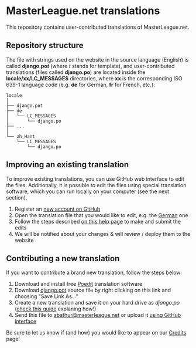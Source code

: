 # MasterLeague.net translations

This repository contains user-contributed translations of MasterLeague.net.

## Repository structure

The file with strings used on the website in the source language (English) is called __django.po*t*__ (where *t* stands for template), and user-contributed translations (files called __django.po__) are located inside the **locale/xx/LC_MESSAGES** directories, where **xx** is the corresponding ISO 639-1 language code (e.g. **de** for German, **fr** for French, etc.):

```
locale
│
├── django.pot
├── de
│   └── LC_MESSAGES
│       └── django.po
├── ...
│
└── zh_Hant
    └── LC_MESSAGES
        └── django.po
```

## Improving an existing translation

To improve existing translations, you can use GitHub web interface to edit the files. Additionally, it is possible to edit the files using special translation software, which you can run locally on your computer (see the next section).

1. Register an [new account on GitHub](https://github.com/join)
2. Open the translation file that you would like to edit, e.g. the [German](locale/de/LC_MESSAGES/django.po) one
3. Follow the steps described [on this help page](https://help.github.com/articles/editing-files-in-another-user-s-repository/) to make and submit the edits
4. We will be notified about your changes & will review / deploy them to the website

## Contributing a new translation

If you want to contribute a brand new translation, follow the steps below:

1. Download and install free [Poedit](https://poedit.net) translation software
2. Download [django.pot](https://raw.githubusercontent.com/masterleague-net/translations/master/locale/django.pot) source file by right clicking on this link and choosing "Save Link As..."
3. Create a new translation and save it on your hard drive as *django.po* ([check this guide](https://www.orange-themes.com/how-to-translate-website-with-poedit/) explaning how!)
4. Send this file to abathur@masterleague.net or upload it [using GitHub interface](https://help.github.com/articles/adding-a-file-to-a-repository/)

Be sure to let us know if (and how) you would like to appear on our [Credits](https://masterleague.net/credits/) page!
